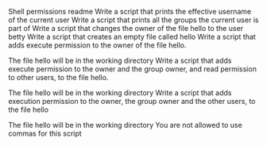 Shell permissions readme
Write a script that prints the effective username of the current user
Write a script that prints all the groups the current user is part of
Write a script that changes the owner of the file hello to the user betty
Write a script that creates an empty file called hello
Write a script that adds execute permission to the owner of the file hello.

The file hello will be in the working directory
Write a script that adds execute permission to the owner and the group owner, and read permission to other users, to the file hello.

The file hello will be in the working directory
Write a script that adds execution permission to the owner, the group owner and the other users, to the file hello

The file hello will be in the working directory
You are not allowed to use commas for this script
